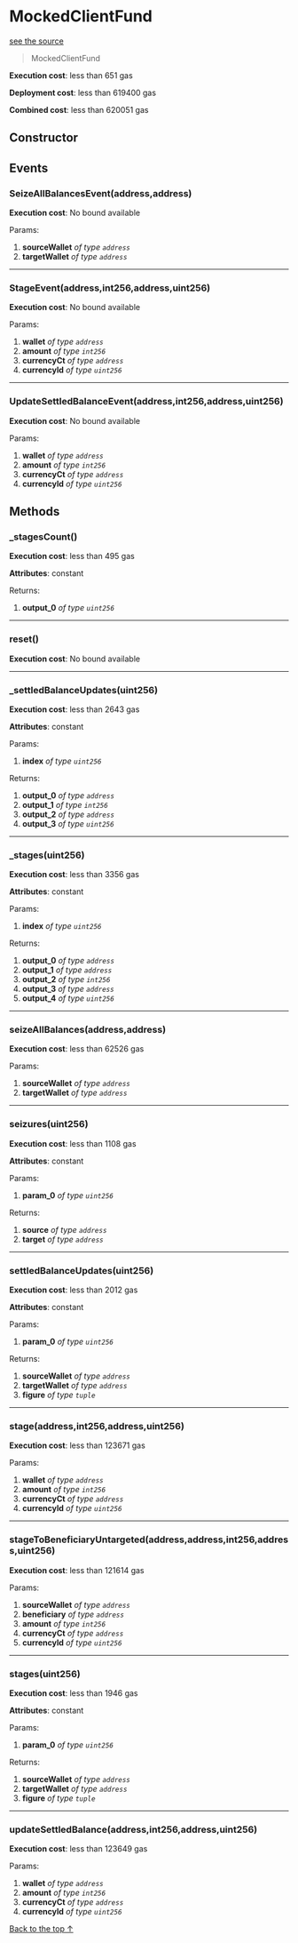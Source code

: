 # MockedClientFund
[see the source](git+https://github.com/hubiinetwork/nahmii-contracts/tree/master/contracts/test/MockedClientFund.sol)
> MockedClientFund


**Execution cost**: less than 651 gas

**Deployment cost**: less than 619400 gas

**Combined cost**: less than 620051 gas

## Constructor




## Events
### SeizeAllBalancesEvent(address,address)


**Execution cost**: No bound available


Params:

1. **sourceWallet** *of type `address`*
2. **targetWallet** *of type `address`*

--- 
### StageEvent(address,int256,address,uint256)


**Execution cost**: No bound available


Params:

1. **wallet** *of type `address`*
2. **amount** *of type `int256`*
3. **currencyCt** *of type `address`*
4. **currencyId** *of type `uint256`*

--- 
### UpdateSettledBalanceEvent(address,int256,address,uint256)


**Execution cost**: No bound available


Params:

1. **wallet** *of type `address`*
2. **amount** *of type `int256`*
3. **currencyCt** *of type `address`*
4. **currencyId** *of type `uint256`*


## Methods
### _stagesCount()


**Execution cost**: less than 495 gas

**Attributes**: constant



Returns:


1. **output_0** *of type `uint256`*

--- 
### reset()


**Execution cost**: No bound available




--- 
### _settledBalanceUpdates(uint256)


**Execution cost**: less than 2643 gas

**Attributes**: constant


Params:

1. **index** *of type `uint256`*

Returns:


1. **output_0** *of type `address`*
2. **output_1** *of type `int256`*
3. **output_2** *of type `address`*
4. **output_3** *of type `uint256`*

--- 
### _stages(uint256)


**Execution cost**: less than 3356 gas

**Attributes**: constant


Params:

1. **index** *of type `uint256`*

Returns:


1. **output_0** *of type `address`*
2. **output_1** *of type `address`*
3. **output_2** *of type `int256`*
4. **output_3** *of type `address`*
5. **output_4** *of type `uint256`*

--- 
### seizeAllBalances(address,address)


**Execution cost**: less than 62526 gas


Params:

1. **sourceWallet** *of type `address`*
2. **targetWallet** *of type `address`*


--- 
### seizures(uint256)


**Execution cost**: less than 1108 gas

**Attributes**: constant


Params:

1. **param_0** *of type `uint256`*

Returns:


1. **source** *of type `address`*
2. **target** *of type `address`*

--- 
### settledBalanceUpdates(uint256)


**Execution cost**: less than 2012 gas

**Attributes**: constant


Params:

1. **param_0** *of type `uint256`*

Returns:


1. **sourceWallet** *of type `address`*
2. **targetWallet** *of type `address`*
3. **figure** *of type `tuple`*

--- 
### stage(address,int256,address,uint256)


**Execution cost**: less than 123671 gas


Params:

1. **wallet** *of type `address`*
2. **amount** *of type `int256`*
3. **currencyCt** *of type `address`*
4. **currencyId** *of type `uint256`*


--- 
### stageToBeneficiaryUntargeted(address,address,int256,address,uint256)


**Execution cost**: less than 121614 gas


Params:

1. **sourceWallet** *of type `address`*
2. **beneficiary** *of type `address`*
3. **amount** *of type `int256`*
4. **currencyCt** *of type `address`*
5. **currencyId** *of type `uint256`*


--- 
### stages(uint256)


**Execution cost**: less than 1946 gas

**Attributes**: constant


Params:

1. **param_0** *of type `uint256`*

Returns:


1. **sourceWallet** *of type `address`*
2. **targetWallet** *of type `address`*
3. **figure** *of type `tuple`*

--- 
### updateSettledBalance(address,int256,address,uint256)


**Execution cost**: less than 123649 gas


Params:

1. **wallet** *of type `address`*
2. **amount** *of type `int256`*
3. **currencyCt** *of type `address`*
4. **currencyId** *of type `uint256`*


[Back to the top ↑](#mockedclientfund)
